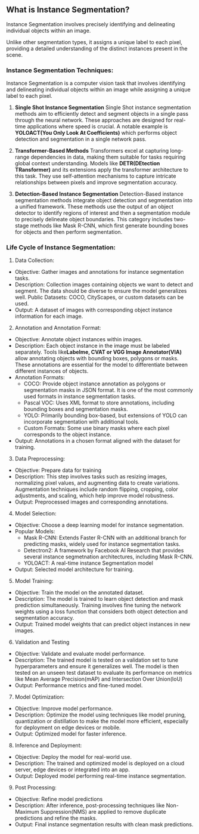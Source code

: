## What is Instance Segmentation?
Instance Segmentation involves precisely identifying and delineating individual objects within an image.

Unlike other segmentation types, it assigns a unique label to each pixel, providing a detailed understanding of the distinct instances present in the scene.

### Instance Segmentation Techniques:

Instance Segmentation is a computer vision task that involves identifying and delineating individual objects within an image while assigning a unique label to each pixel. 

1. **Single Shot Instance Segmentation**
Single Shot instance segmentation methods aim to efficiently detect and segment objects in a single pass through the neural network. These approaches are designed for real-time applications where speed is crucial. A notable example is **YOLOACT(You Only Look At Coefficients)** which performs object detection and segmentation in a single network pass.

2. **Transformer-Based Methods**
Transformers excel at capturing long-range dependencies in data, making them suitable for tasks requiring global context understanding. Models like **DETR(DEtection TRansformer)** and its extensions apply the transformer architecture to this task. They use self-attention mechanisms to capture intricate relationships between pixels and improve segmentation accuracy.

3. **Detection-Based Instance Segmentation**
Detection-Based instance segmentation methods integrate object detection and segmentation into a unified framework. These methods use the output of an object detector to identify regions of interest and then a segmentation module to precisely delineate object boundaries. This category includes two-stage methods like Mask R-CNN, which first generate bounding boxes for objects and then perform segmentation.


### Life Cycle of Instance Segmentation:
1. Data Collection: 
- Objective: Gather images and annotations for instance segmentation tasks.
- Description: Collection images containing objects we want to detect and segment. The data should be diverse to ensure the model generalizes well. Public Datasets: COCO, CityScapes, or custom datasets can be used.
- Output: A dataset of images with corresponding object instance information for each image.

2. Annotation and Annotation Format:
- Objective: Annotate object instances within images.
- Description: Each object instance in the image must be labeled separately. Tools like**Labelme, CVAT or VGG Image Annotator(VIA)** allow annotating objects with bounding boxes, polygons or masks. These annotations are essential for the model to differentiate between different instances of objects.
- Annotation Formats: 
    - COCO: Provide object instance annotation as polygons or segmentation masks in JSON format. It is one of the most commonly used formats in instance segmentation tasks.
    - Pascal VOC: Uses XML format to store annotations, including bounding boxes and segmentation masks.
    - YOLO: Primarily bounding box-based, but extensions of YOLO can incorporate segmentation with additional tools.
    - Custom Formats: Some use binary masks where each pixel corresponds to the object instance.
- Output: Annotations in a chosen format aligned with the dataset for training.

3. Data Preprocessing:
- Objective: Prepare data for training
- Description: This step involves tasks such as resizing images, normalizing pixel values, and augmenting data to create variations. Augmentation techniques include random flipping, cropping, color adjustments, and scaling, which help improve model robustness.
- Output: Preprocessed images and corresponding annotations.

4. Model Selection:
- Objective: Choose a deep learning model for instance segmentation.
- Popular Models: 
    - Mask R-CNN: Extends Faster R-CNN with an additional branch for predicting masks, widely used for instance segmentation tasks.
    - Detectron2: A framework by Facebook AI Research that provides several instance segmetnation architectures, including Mask R-CNN. 
    - YOLOACT: A real-time instance Segmentation model
- Output: Selected model architecture for training.

5. Model Training:
- Objective: Train the model on the annotated dataset.
- Description: The model is trained to learn object detection and mask prediction simultaneously. Training involves fine tuning the network weights using a loss function that considers both object detection and segmentation accuracy.
- Output: Trained model weights that can predict object instances in new images.

6. Validation and Testing
- Objective: Validate and evaluate model performance.
- Description: The trained model is tested on a validation set to tune hyperparameters and ensure it generalizes well. The model is then tested on an unseen test dataset to evaluate its performance on metrics like Mean Average Precision(mAP) and Intersection Over Union(IoU)
- Output: Performance metrics and fine-tuned model.

7. Model Optimization:
- Objective: Improve model performance.
- Description: Optimize the model using techniques like model pruning, quantization or distillation to make the model more efficient, especially for deployment on edge devices or mobile.
- Output: Optimized model for faster inference.

8. Inference and Deployment:
- Objective: Deploy the model for real-world use.
- Description: The trained and optimized model is deployed on a cloud server, edge devices or integrated into an app.
- Output: Deployed model performing real-time instance segmentation.

9. Post Processing:
- Objective: Refine model predictions
- Description: After inference, post-processing techniques like Non-Maximum Suppression(NMS) are applied to remove duplicate predictions and refine the masks.
- Output: Final instance segmentation results with clean mask predictions.